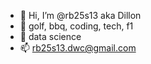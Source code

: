 - 👋 Hi, I’m @rb25s13 aka Dillon
- 👀 golf, bbq, coding, tech, f1
- 🌱 data science
- 📫 rb25s13.dwc@gmail.com

<!---
rb25s13/rb25s13 is a ✨ special ✨ repository because its `README.md` (this file) appears on your GitHub profile.
You can click the Preview link to take a look at your changes.
--->
